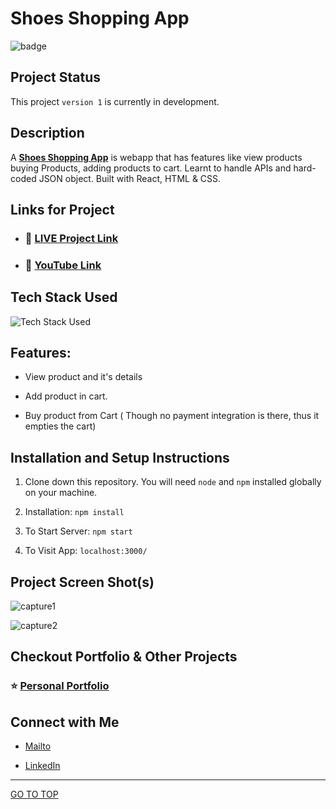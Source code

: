 # Shoes Shopping App

![badge](https://img.shields.io/badge/REACT%20-App-green)

## Project Status

This project `version 1` is currently in development.

## Description

A [**Shoes Shopping App**](https://shoes-js.netlify.app/) is webapp that has features like view products buying Products, adding products to cart. Learnt to handle APIs and hard-coded JSON object. Built with React, HTML & CSS.

## Links for Project

- ### 📌 [LIVE Project Link](https://shoes-js.netlify.app/)

- ### 📌 [YouTube Link]()

## Tech Stack Used

![Tech Stack Used](https://skillicons.dev/icons?i=react,javascript,html,css,nodejs,git)

## Features:

- View product and it's details

- Add product in cart.

- Buy product from Cart ( Though no payment integration is there, thus it empties the cart)

## Installation and Setup Instructions

1. Clone down this repository. You will need `node` and `npm` installed globally on your machine.

2. Installation: `npm install`

3. To Start Server: `npm start`

4. To Visit App: `localhost:3000/`

## Project Screen Shot(s)

![capture1]()

![capture2]()

## Checkout Portfolio & Other Projects

### ⭐ [Personal Portfolio](https://shubhambhoj.in)

## Connect with Me

- [Mailto](mailto:shubhambhoj3@gmail.com)

- [LinkedIn](https://www.linkedin.com/in/shubham-singh-b122b7171/)

---

[GO TO TOP](#shoes-shopping-app)
